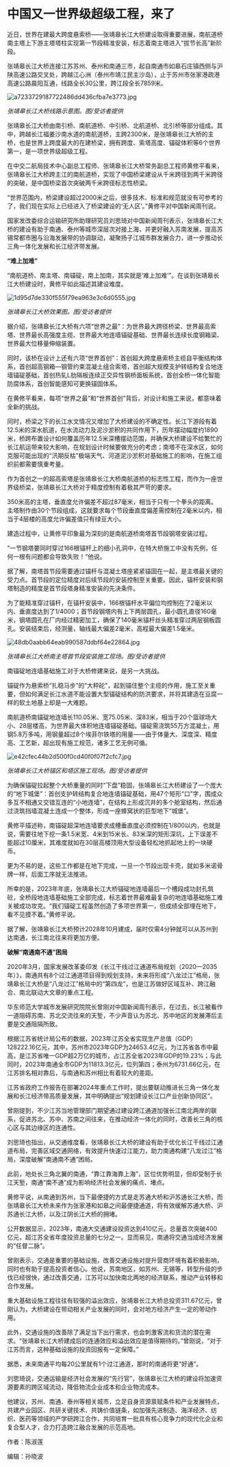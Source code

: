 # 中国又一世界级超级工程，来了

近日，世界在建最大跨度悬索桥——张靖皋长江大桥建设取得重要进展，南航道桥南主塔上下游主塔塔柱实现第一节段精准安装，标志着南主塔进入“拔节长高”新阶段。

张靖皋长江大桥连接江苏苏州、泰州和南通三市，起自南通市如皋石庄镇西侧与沪陕高速公路交叉处，跨越江心洲（泰州市靖江民主沙岛），止于苏州市张家港疏港高速公路晨阳互通，线路全长30公里，跨江段全长7859米。

![a7233729187722486dd436cfba7e3773.jpg](https://raw.githubusercontent.com/qqhsx/qqnews_image/main/2024/03/14/中国又一世界级超级工程，来了/a7233729187722486dd436cfba7e3773.jpg)

_张靖皋长江大桥线路示意图。图/受访者提供_

张靖皋长江大桥由南引桥、南航道桥、中引桥、北航道桥、北引桥等部分组成。其中，跨越长江福姜沙南水道的南航道桥，主跨2300米，是张靖皋长江大桥的主桥，也是世界上跨度最大的在建桥梁，拥有跨度、索塔高度、锚碇体积等6个世界第一，是一项世界级超级工程。

在中交二航局技术中心副总工程师、张靖皋长江大桥常务副总工程师黄修平看来，张靖皋长江大桥跨主江的南航道桥，实现了中国桥梁建设从千米跨径到两千米跨径的突破，是中国桥梁首次突破两千米跨径标志性桥梁。

“世界范围内，桥梁建设超过2000米之后，很多技术、标准和规范就没有可参考的了，我们现在实际上已经进入了桥梁建设的‘无人区’。”黄修平对中国新闻周刊说。

国家发改委综合运输研究所助理研究员刘思琦对中国新闻周刊表示，张靖皋长江大桥的建设有助于南通、泰州等城市深层次对接上海，并更好融入苏南发展，提高苏锡常都市圈与沿海发展带的协调联动，凝聚扬子江城市群发展合力，进一步推动长三角一体化发展和长江经济带发展。

**“难上加难”**

“南航道桥、南主塔、南锚碇，南上加南，其实就是‘难上加难’”。在谈到张靖皋长江大桥建设时，黄修平如此描述其建设难度。

![1d95d7de330f555f79ea963e3c6d0555.jpg](https://raw.githubusercontent.com/qqhsx/qqnews_image/main/2024/03/14/中国又一世界级超级工程，来了/1d95d7de330f555f79ea963e3c6d0555.jpg)

_张靖皋长江大桥效果图。图/受访者提供_

据介绍，张靖皋长江大桥有六项“世界之最”：为世界最大跨径桥梁、世界最高索塔、世界最长高强度主缆、世界最大地连墙锚碇基础、世界最长连续长度钢箱梁、世界最大位移量伸缩装置。

同时，该桥在设计上还有六项“世界首创”：首创超大跨度悬索桥主缆自平衡结构体系，首创超高钢箱—钢管约束混凝土组合索塔，首创超大规模支护转结构复合地连墙锚碇基础，首创热轧L肋隔板连续正交异性钢桥面板系统，首创全桥一体化智能防腐体系，首创智能感知可更换锚固体系。

在黄修平看来，每项“世界之最”和“世界首创”背后，对设计和施工来说，都意味着全新的挑战。

同时，桥梁之下的长江水文情况又增加了大桥建设的不确定性。长江下游段有着12.5米的深水航道，在水流动力及泥沙淤积的共同作用下，历年摆动幅度约1890米，桥跨布置设计如何覆盖历年12.5米深槽摆动范围，并确保大桥建设不给繁忙的长江航运带来较大影响，在规划设计时候要做充分的考虑；南塔不在深水区，如何克服可能出现的“汛期反枯”极端天气、河道泥沙淤积对基础施工的影响，在施工组织前都需要慎重考量。

作为首创之一的超高索塔是张靖皋长江大桥南航道桥的标志性工程，而作为一座世界级桥梁，张靖皋长江大桥对于精度控制有着极其严苛的要求。

350米高的主塔，垂直度允许偏差不超过87毫米，相当于只有一个拳头的距离。主塔制作由30个节段组成，这就要求每个节段垂直度偏差需控制在2毫米以内，相当于4层楼的高度允许偏差值只有绿豆大小。

建造过程中，让黄修平印象最为深刻的是南航道桥南塔首节段钢塔安装过程。

“一节钢塔要同时穿过166根锚杆上的细小孔洞中，在特大桥施工中没有先例，任何一根有问题都会导致失败！”他说。

据了解，南塔首节段需要通过锚杆与混凝土塔座紧紧锚固在一起，是主塔最关键的受力点。首节段的定位精度对后续节段的安装控制至关重要。因此，锚杆安装和钢塔制造的精度是首节段塔身精准安装的先决条件。

为了能精准穿过锚杆，在锚杆安装中，166根锚杆水平偏位均控制在了2毫米以内、垂直度达到了1/4000；首节段钢塔内有上下两层圆孔，最小圆孔直径160毫米，钢塔圆孔在厂内经过精密加工，确保了140毫米锚杆丝头精准穿过两层钢板圆孔。安装结束后，经测量，轴线最大偏差2毫米，高程最大偏差1.5毫米。

![48db0aabb64eab990587ddbf64e22864.jpg](https://raw.githubusercontent.com/qqhsx/qqnews_image/main/2024/03/14/中国又一世界级超级工程，来了/48db0aabb64eab990587ddbf64e22864.jpg)

_张靖皋长江大桥南主塔首节段安装施工现场。图/受访者提供_

南锚碇地连墙基础施工对于大桥修建来说，是另一大挑战。

锚碇作为悬索桥“扎稳马步”的“大秤砣”，起到锚住整个主缆的作用，施工至关重要，但如何满足长江水道不能设置大型锚碇结构的防洪要求，并将其建造在豆腐一样的软土地基上却是一大难题。

南航道桥南锚碇地连墙长110.05米、宽75.05米、深83米，相当于20个篮球场大小、28层楼高，为世界最大体积地连墙锚碇基础。锚碇需浇筑55万方混凝土，用钢5.8万多吨，用钢量超过8个埃菲尔铁塔的用量——由于体量大、深度深、精度高、工艺新，超出现有施工规范，诸多工艺无例可循。

![e42cfec44b2d500f0cd40f0f07f2cfc7.jpg](https://raw.githubusercontent.com/qqhsx/qqnews_image/main/2024/03/14/中国又一世界级超级工程，来了/e42cfec44b2d500f0cd40f0f07f2cfc7.jpg)

 _张靖皋长江大桥锚区和塔区施工现场。图/受访者提供_

为确保锚碇拉起整个大桥重量的同时“下盘”稳固，张靖皋长江大桥建设了一个庞大的“地下城堡”：首创支护转结构复合地连墙锚碇基础，用47个矩形“口”字，围成众多互不相通又交错互连的“小地连墙”，在结构上形成沉井的多个舱室结构，然后通过浇筑挡墙混凝土连成一个整体，形成一座蜂窝状的巨型地下“城堡”。

黄修平描述称，南锚碇超深地连墙要求成槽垂直度必须控制在1/800以内，也就是说，需要往地下挖一条1.5米宽、4米到15米长、83米深的矩形深坑，上下误差不能超过10厘米，其难度就如在30层高楼顶用大型设备轻松地抓起地上的一块硬币。

更为不易的是，这些工作都是在地下完成，一旦一个节段出现卡壳，就如多米诺骨牌一样，后面工序就无法推进。

所幸的是，2023年年底，张靖皋长江大桥锚碇地连墙最后一个槽段成功封孔筑砼，全桥段地连墙基础施工全部完成，标志着世界最难最复杂的地连墙基础施工难关被成功攻克。“我们锚碇工程虽然创造了多项世界第一，但成绩全部埋在地下，看不见摸不着。”黄修平说。

据了解，张靖皋长江大桥预计2028年10月建成，届时仅需4分钟就可以从苏州到达南通，长江南北往来将更加方便。

**破解“南通南不通”困局**

2020年3月，国家发展改革委印发《长江干线过江通道布局规划（2020—2035年）》，南通共有8个过江通道项目得到规划支持，未来将形成“八龙过江”格局，张靖皋长江大桥是“八龙过江”格局中的“第四龙”，也是江苏做好区域互补、跨江融合、南北联动大文章的重点工程。

华东师范大学城市发展研究院院长曾刚对中国新闻周刊表示，在过去，长江被看作一道阻碍苏南、苏北交流往来的天堑，不少声音认为苏北、苏中地区的发展滞后主要是交通阻隔所致。

根据江苏省统计局公布的数据，2023年江苏全省实现生产总值（GDP）128222.16亿元，其中，苏州市2023年GDP为24653.4亿元，为江苏省各市中最高，是江苏省唯一GDP超2万亿的城市，占江苏全省2023年GDP的19.23%；与此同时，2023年南通全市GDP为11813.3亿元，位列第四；泰州为6731.66亿元，在江苏排名相对靠后，与南通和苏州相比有着较大的差距。

江苏省政府工作报告在部署2024年重点工作时，提出要联动推进长三角一体化发展和长江经济带高质量发展，其中明确提出“规划建设长江口产业创新协同区”。

曾刚提到，不少江苏当地管理部门期望通过建设跨江通道加强长江南北两岸的联系，促进苏北、苏中、苏南之间往来，在推动经济一体化的同时，改善长三角的核心区与其边缘区的连通性。

刘思琦也指出，从交通维度看，张靖皋长江大桥的建设有助于优化长江干线过江通道布局，完善区域交通网络，有效提升快速过江能力，助力南通构建“八龙过江”格局，深度破解“南通南不通”困局。

此前，地处长三角北翼的南通，“靠江靠海靠上海”，区位优势明显，但却受制于长江天堑，南通“南不通”成为影响经济社会发展的痛点、堵点。

黄修平说，从南通到苏州，当下最便捷的方式是走苏通大桥和沪苏通长江大桥，而张靖皋长江大桥未来作为张家港和如皋之间最便捷通道，将有效缓解苏通大桥、沪苏通长江大桥，以及江阴长江大桥的拥堵。

公开数据显示，2023年，南通大交通建设投资达到410亿元，总量首次突破400亿元，超江苏全省年度投资总量的七分之一。显而易见，南通将交通当成经济发展的“任督二脉”。

曾刚表示，交通是重要的基础设施，改善交通设施对提升营商环境有着积极影响，同时也有助于提高投资者信心。他说，苏南地区，如苏州、无锡等，转型升级的步伐已经很快，通过改善交通，江苏可以加快南北两地的经济联系，推动产业转移和合作发展。

重大基础设施工程往往有较强的溢出效应，张靖皋长江大桥总投资311.67亿元，曾刚认为，大桥建设在带动相关产业发展的同时，会对地方经济产生一定的带动作用。

此外，交通设施的改善除了满足当下出行需求，也会刺激客流和货流的潜在需求。“张靖皋长江大桥建成后的连通效应和溢出效应是值得期待的。”曾刚说，“对于江苏而言，这种基础设施的投资回报有一定保障。”

据悉，未来南通平均每20公里就有1个过江通道，那时的南通将更“好通”。

刘思琦说，交通运输是经济社会发展的“先行官”，张靖皋长江大桥的建设将加速资源要素的跨区域流动，降低物流企业成本和企业物流成本。

他建议，苏州、南通、泰州等相关城市，立足自身资源禀赋条件和产业发展特点，共建产业园区、共研关键技术、共铸价值链条，如加强先进制造、海洋经济、纺织、医药等领域的产学研跨江合作，共同培育一批具有核心竞争力的现代化企业和复合型人才，合力打造跨江融合发展的示范高地。

作者：陈淑莲

编辑：孙晓波

